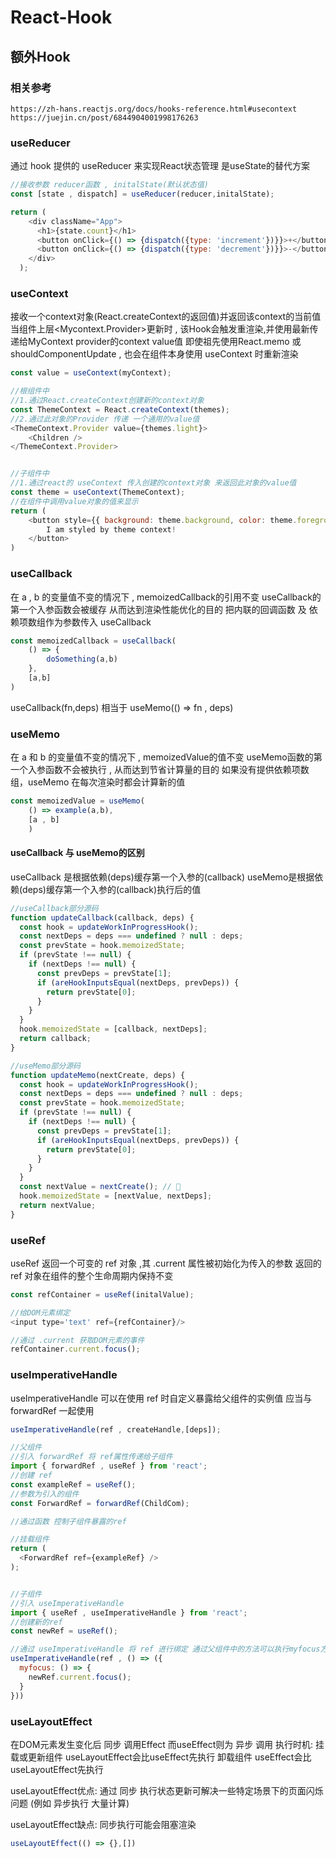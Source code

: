 # React-Hook

## 额外Hook

### 相关参考
```
https://zh-hans.reactjs.org/docs/hooks-reference.html#usecontext
https://juejin.cn/post/6844904001998176263
```

### useReducer

通过 hook 提供的 useReducer 来实现React状态管理 是useState的替代方案

```js
//接收参数 reducer函数 , initalState(默认状态值)
const [state , dispatch] = useReducer(reducer,initalState);

return (
    <div className="App">
      <h1>{state.count}</h1> 
      <button onClick={() => {dispatch({type: 'increment'})}}>+</button>
      <button onClick={() => {dispatch({type: 'decrement'})}}>-</button>
    </div>
  );
```


### useContext

接收一个context对象(React.createContext的返回值)并返回该context的当前值
当组件上层<Mycontext.Provider>更新时 , 该Hook会触发重渲染,并使用最新传递给MyContext provider的context value值
即使祖先使用React.memo 或 shouldComponentUpdate , 也会在组件本身使用 useContext 时重新渲染

```js
const value = useContext(myContext);

//根组件中
//1.通过React.createContext创建新的context对象
const ThemeContext = React.createContext(themes);
//2.通过此对象的Provider 传递 一个通用的value值
<ThemeContext.Provider value={themes.light}>
    <Children />
</ThemeContext.Provider>


//子组件中
//1.通过react的 useContext 传入创建的context对象 来返回此对象的value值
const theme = useContext(ThemeContext);
//在组件中调用value对象的值来显示
return (
    <button style={{ background: theme.background, color: theme.foreground }}>
        I am styled by theme context!
    </button>
)
```


### useCallback

在 a , b 的变量值不变的情况下 , memoizedCallback的引用不变
useCallback的第一个入参函数会被缓存 从而达到渲染性能优化的目的
把内联的回调函数 及 依赖项数组作为参数传入 useCallback

```js
const memoizedCallback = useCallback(
    () => {
        doSomething(a,b)
    },
    [a,b]
)

```

useCallback(fn,deps) 相当于 useMemo(() => fn , deps)


### useMemo

在 a 和 b 的变量值不变的情况下 , memoizedValue的值不变
useMemo函数的第一个入参函数不会被执行 , 从而达到节省计算量的目的
如果没有提供依赖项数组，useMemo 在每次渲染时都会计算新的值

```js
const memoizedValue = useMemo(
    () => example(a,b),
    [a , b]
    )
```


#### useCallback 与 useMemo的区别

useCallback 是根据依赖(deps)缓存第一个入参的(callback)
useMemo是根据依赖(deps)缓存第一个入参的(callback)执行后的值

```js
//useCallback部分源码
function updateCallback(callback, deps) {
  const hook = updateWorkInProgressHook();
  const nextDeps = deps === undefined ? null : deps;
  const prevState = hook.memoizedState;
  if (prevState !== null) {
    if (nextDeps !== null) {
      const prevDeps = prevState[1];
      if (areHookInputsEqual(nextDeps, prevDeps)) {
        return prevState[0];
      }
    }
  }
  hook.memoizedState = [callback, nextDeps];
  return callback;
}

//useMemo部分源码
function updateMemo(nextCreate, deps) {
  const hook = updateWorkInProgressHook();
  const nextDeps = deps === undefined ? null : deps;
  const prevState = hook.memoizedState;
  if (prevState !== null) {
    if (nextDeps !== null) {
      const prevDeps = prevState[1];
      if (areHookInputsEqual(nextDeps, prevDeps)) {
        return prevState[0];
      }
    }
  }
  const nextValue = nextCreate(); // 🤩
  hook.memoizedState = [nextValue, nextDeps];
  return nextValue;
}

```


### useRef

useRef 返回一个可变的 ref 对象 ,其 .current 属性被初始化为传入的参数
返回的 ref 对象在组件的整个生命周期内保持不变

```js
const refContainer = useRef(initalValue);

//给DOM元素绑定
<input type='text' ref={refContainer}/>

//通过 .current 获取DOM元素的事件
refContainer.current.focus();
```


### useImperativeHandle

useImperativeHandle 可以在使用 ref 时自定义暴露给父组件的实例值
应当与 forwardRef 一起使用

```js
useImperativeHandle(ref , createHandle,[deps]);

//父组件
//引入 forwardRef 将 ref属性传递给子组件
import { forwardRef , useRef } from 'react';
//创建 ref
const exampleRef = useRef();
//参数为引入的组件
const ForwardRef = forwardRef(ChildCom);

//通过函数 控制子组件暴露的ref

//挂载组件
return (
  <ForwardRef ref={exampleRef} />
);


//子组件
//引入 useImperativeHandle
import { useRef , useImperativeHandle } from 'react';
//创建新的ref
const newRef = useRef();

//通过 useImperativeHandle 将 ref 进行绑定 通过父组件中的方法可以执行myfocus方法
useImperativeHandle(ref , () => ({
  myfocus: () => {
    newRef.current.focus();
  }
}))

```


### useLayoutEffect

在DOM元素发生变化后 同步 调用Effect 而useEffect则为 异步 调用
执行时机:
挂载或更新组件 useLayoutEffect会比useEffect先执行
卸载组件 useEffect会比useLayoutEffect先执行


useLayoutEffect优点:
通过 同步 执行状态更新可解决一些特定场景下的页面闪烁问题 (例如 异步执行 大量计算)

useLayoutEffect缺点:
同步执行可能会阻塞渲染

```js
useLayoutEffect(() => {},[])
```
